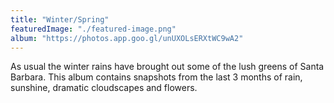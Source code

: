 ```yaml
---
title: "Winter/Spring"
featuredImage: "./featured-image.png"
album: "https://photos.app.goo.gl/unUXOLsERXtWC9wA2"
---
```

As usual the winter rains have brought out some of the lush greens of Santa Barbara. This album contains snapshots
from the last 3 months of rain, sunshine, dramatic cloudscapes and flowers.
